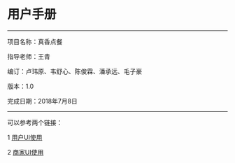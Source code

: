 # 用户手册

---
项目名称：真香点餐

指导老师：王青

编订：卢玮原、韦舒心、陈俊霖、潘承远、毛子豪

版本：1.0

完成日期：2018年7月8日


----------

可以参考两个链接：

1 [用户UI使用][1]

2 [商家UI使用][2]


  [1]: https://github.com/Meal-Order-System/DashBoard/blob/master/teamwork/Customer_UI.md
  [2]: https://github.com/Meal-Order-System/DashBoard/blob/master/teamwork/Owner_UI.md
